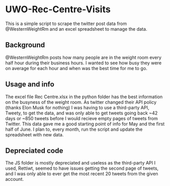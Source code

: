 # UWO-Rec-Centre-Visits

This is a simple script to scrape the twitter post data from @WesternWeightRm and an excel spreadsheet to manage the data. 

## Background

@WesternWeightRm posts how many people are in the weight room every half hour during their business hours. I wanted to see how busy they were on average for each hour and when was the best time for me to go. 

## Usage and info

The excel file Rec Centre.xlsx in the python folder has the best information on the busyness of the weight room. As twitter changed their API policy (thanks Elon Musk for nothing) I was having to use a third-party API, Tweety, to get the data, and was only able to get tweets going back ~42 days or ~850 tweets before I would recieve empty pages of tweets from Twitter. This data gave me a good starting point of info for May and the first half of June. I plan to, every month, run the script and update the spreadsheet with new data. 

## Depreciated code

The JS folder is mostly depreciated and useless as the third-party API I used, Rettiwt, seemed to have issues getting the second page of tweets, and I was only able to ever get the most recent 20 tweets from the given account.